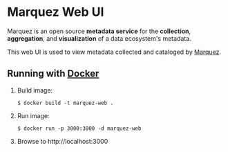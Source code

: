 # Marquez Web UI

Marquez is an open source **metadata service** for the **collection**, **aggregation**, and **visualization** of a data ecosystem's metadata.

This web UI is used to view metadata collected and cataloged by [Marquez](https://github.com/MarquezProject/marquez).

## Running with [Docker](./Dockerfile) 

1. Build image:

   ```
   $ docker build -t marquez-web .
   ```
   
2. Run image:
   
   ```
   $ docker run -p 3000:3000 -d marquez-web
   ```
   
3. Browse to http://localhost:3000